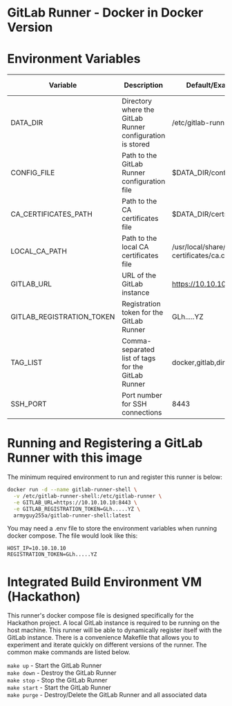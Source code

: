 
# GitLab Runner - Docker in Docker Version
# Environment Variables

| Variable | Description | Default/Example | Allowed Values |
|----------|-------------|---------|---------|
| DATA_DIR | Directory where the GitLab Runner configuration is stored | /etc/gitlab-runner ||
| CONFIG_FILE | Path to the GitLab Runner configuration file | $DATA_DIR/config.toml ||
| CA_CERTIFICATES_PATH | Path to the CA certificates file | $DATA_DIR/certs/ca.crt ||
| LOCAL_CA_PATH | Path to the local CA certificates file | /usr/local/share/ca-certificates/ca.crt ||
| GITLAB_URL | URL of the GitLab instance | https://10.10.10.10:8443 ||
| GITLAB_REGISTRATION_TOKEN | Registration token for the GitLab Runner | GLh.....YZ ||
| TAG_LIST | Comma-separated list of tags for the GitLab Runner | docker,gitlab,dind ||
| SSH_PORT | Port number for SSH connections | 8443 ||

# Running and Registering a GitLab Runner with this image

The minimum required environment to run and register this runner is below:

```bash
docker run -d --name gitlab-runner-shell \
  -v /etc/gitlab-runner-shell:/etc/gitlab-runner \
  -e GITLAB_URL=https://10.10.10.10:8443 \
  -e GITLAB_REGISTRATION_TOKEN=GLh.....YZ \
  armyguy255a/gitlab-runner-shell:latest
```

You may need a .env file to store the environment variables when running docker compose. The file would look like this:

```text
HOST_IP=10.10.10.10
REGISTRATION_TOKEN=GLh.....YZ
```

# Integrated Build Environment VM (Hackathon)

This runner's docker compose file is designed specifically for the Hackathon project. A local GitLab instance is required to be running on the host machine. This runner will be able to dynamically register itself with the GitLab instance. There is a convenience Makefile that allows you to experiment and iterate quickly on different versions of the runner. The common make commands are listed below.

`make up` - Start the GitLab Runner \
`make down` - Destroy the GitLab Runner \
`make stop` - Stop the GitLab Runner \
`make start` - Start the GitLab Runner \
`make purge` - Destroy/Delete the GitLab Runner and all associated data 